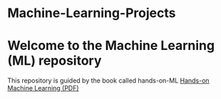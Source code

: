 # Machine-Learning-Projects

# Welcome to the Machine Learning (ML) repository
This repository is guided by the book called hands-on-ML [Hands-on Machine Learning (PDF)](https://www.bing.com/search?pglt=41&q=Hands-on-Machine-Learning+(1).pdf&cvid=968805ac36bf47619def6f98aa92e581&gs_lcrp=EgZjaHJvbWUyBggAEEUYOTIGCAEQRRg8MgYIAhBFGDzSAQgyMDA3ajBqMagCALACAA&FORM=ANNTA1&ucpdpc=UCPD&adppc=EDGEESS&PC=DCTS)

